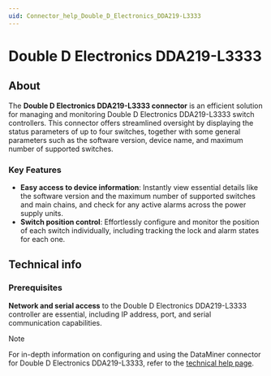 ```yaml
---
uid: Connector_help_Double_D_Electronics_DDA219-L3333
---
```


# Double D Electronics DDA219-L3333

## About

The **Double D Electronics DDA219-L3333 connector** is an efficient solution for managing and monitoring Double D Electronics DDA219-L3333 switch controllers. This connector offers streamlined oversight by displaying the status parameters of up to four switches, together with some general parameters such as the software version, device name, and maximum number of supported switches.

### Key Features

- **Easy access to device information**: Instantly view essential details like the software version and the maximum number of supported switches and main chains, and check for any active alarms across the power supply units.
- **Switch position control**: Effortlessly configure and monitor the position of each switch individually, including tracking the lock and alarm states for each one.

## Technical info

### Prerequisites

**Network and serial access** to the Double D Electronics DDA219-L3333 controller are essential, including IP address, port, and serial communication capabilities.

> [!NOTE]
> For in-depth information on configuring and using the DataMiner connector for Double D Electronics DDA219-L3333, refer to the [technical help page](xref:Connector_help_Double_D_Electronics_DDA219-L3333_Technical).

